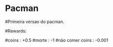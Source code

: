 # Pacman

#Primeira versao do pacman.

#Rewards:

#coins : +0.5
#morte : -1
#não comer coins : -0.001
